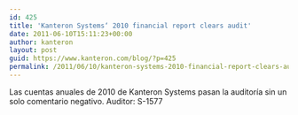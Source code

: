 ```yaml
---
id: 425
title: 'Kanteron Systems‘ 2010 financial report clears audit'
date: 2011-06-10T15:11:23+00:00
author: kanteron
layout: post
guid: https://www.kanteron.com/blog/?p=425
permalink: /2011/06/10/kanteron-systems-2010-financial-report-clears-audit/
---
```

Las cuentas anuales de 2010 de Kanteron Systems pasan la auditoría sin un solo comentario negativo. Auditor: S-1577